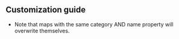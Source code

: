 ## Customization guide

- Note that maps with the same category AND name property will overwrite themselves.
